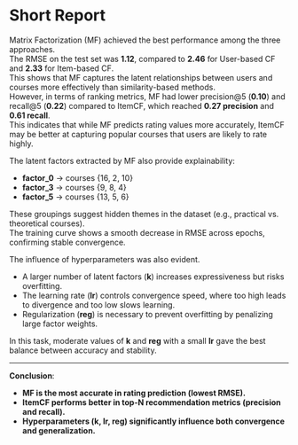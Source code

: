 # Short Report

Matrix Factorization (MF) achieved the best performance among the three approaches.  
The RMSE on the test set was **1.12**, compared to **2.46** for User-based CF and **2.33** for Item-based CF.  
This shows that MF captures the latent relationships between users and courses more effectively than similarity-based methods.  
However, in terms of ranking metrics, MF had lower precision@5 (**0.10**) and recall@5 (**0.22**) compared to ItemCF, which reached **0.27 precision** and **0.61 recall**.  
This indicates that while MF predicts rating values more accurately, ItemCF may be better at capturing popular courses that users are likely to rate highly.

The latent factors extracted by MF also provide explainability:  
- **factor_0** → courses {16, 2, 10}  
- **factor_3** → courses {9, 8, 4}  
- **factor_5** → courses {13, 5, 6}  

These groupings suggest hidden themes in the dataset (e.g., practical vs. theoretical courses).  
The training curve shows a smooth decrease in RMSE across epochs, confirming stable convergence.

The influence of hyperparameters was also evident.  
- A larger number of latent factors (**k**) increases expressiveness but risks overfitting.  
- The learning rate (**lr**) controls convergence speed, where too high leads to divergence and too low slows learning.  
- Regularization (**reg**) is necessary to prevent overfitting by penalizing large factor weights.  

In this task, moderate values of **k** and **reg** with a small **lr** gave the best balance between accuracy and stability.

---

**Conclusion**:  
- **MF is the most accurate in rating prediction (lowest RMSE).**  
- **ItemCF performs better in top-N recommendation metrics (precision and recall).**  
- **Hyperparameters (k, lr, reg) significantly influence both convergence and generalization.**
